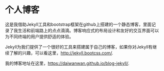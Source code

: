 # 个人博客

这是我借助Jekyll工具和bootstrap框架在github上搭建的一个静态博客，里面记录了我生活和前端路上的点点滴滴。博客响应式的布局设计和友好的交互界面可以为不同终端的用户提供舒适的体验。

Jekyll为我们提供了一个很好的工具来搭建属于自己的博客，如果你对Jekyll有继续了解的兴趣，可以看这里，<http://jekyll.bootcss.com/>.

我的博客地址在这里，https://daiwanwan.github.io/blog-jekyll/.
